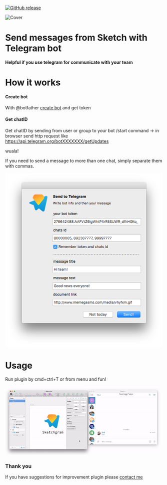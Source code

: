 [![GitHub release](https://img.shields.io/badge/release-1.0-green.svg?maxAge=2592000)](https://github.com/PavelLaptev/Lazy-Exportable---sketch-plugin/releases)

![Cover](https://drive.google.com/uc?export=download&id=0BzR0AbzivV0DVjRaRlFnSC1QaEk)

# Send messages from Sketch with Telegram bot

**Helpful if you use telegram for communicate with your team**

# How it works
#### Create bot
With @botfather [create bot](https://core.telegram.org/bots) and get token

#### Get chatID
Get chatID by sending from user or group to your bot /start command → in browser send http request like https://api.telegram.org/botXXXXXXX/getUpdates

wuala!

If you need to send a message to more than one chat, simply separate them with commas.

![Preview](https://raw.githubusercontent.com/PavelLaptev/TelegramBot/master/imgs/botscreen.png)

# Usage
Run plugin by cmd+ctrl+T or from menu and fun!

![Gif preview](https://raw.githubusercontent.com/PavelLaptev/TelegramBot/master/imgs/action-gif.gif)


### Thank you
If you have suggestions for improvement plugin please [contact me](https://www.facebook.com/pavel.laptev.94)